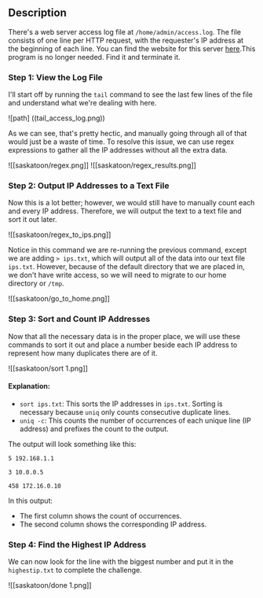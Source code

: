## Description

There's a web server access log file at `/home/admin/access.log`. The file consists of one line per HTTP request, with the requester's IP address at the beginning of each line. You can find the website for this server [here](https://sadservers.com/).This program is no longer needed. Find it and terminate it.

### Step 1: View the Log File

I'll start off by running the `tail` command to see the last few lines of the file and understand what we're dealing with here.

![path] ((tail_access_log.png))

As we can see, that's pretty hectic, and manually going through all of that would just be a waste of time. To resolve this issue, we can use regex expressions to gather all the IP addresses without all the extra data.

![[saskatoon/regex.png]] ![[saskatoon/regex_results.png]]

### Step 2: Output IP Addresses to a Text File

Now this is a lot better; however, we would still have to manually count each and every IP address. Therefore, we will output the text to a text file and sort it out later.

![[saskatoon/regex_to_ips.png]]

Notice in this command we are re-running the previous command, except we are adding `> ips.txt`, which will output all of the data into our text file `ips.txt`. However, because of the default directory that we are placed in, we don't have write access, so we will need to migrate to our home directory or `/tmp`.

![[saskatoon/go_to_home.png]]

### Step 3: Sort and Count IP Addresses

Now that all the necessary data is in the proper place, we will use these commands to sort it out and place a number beside each IP address to represent how many duplicates there are of it.

![[saskatoon/sort 1.png]]

#### Explanation:

- `sort ips.txt`: This sorts the IP addresses in `ips.txt`. Sorting is necessary because `uniq` only counts consecutive duplicate lines.
- `uniq -c`: This counts the number of occurrences of each unique line (IP address) and prefixes the count to the output.

The output will look something like this:

```
5 192.168.1.1
```

```
3 10.0.0.5
```

```
458 172.16.0.10
```

In this output:

- The first column shows the count of occurrences.
- The second column shows the corresponding IP address.

### Step 4: Find the Highest IP Address

We can now look for the line with the biggest number and put it in the `highestip.txt` to complete the challenge.

![[saskatoon/done 1.png]]
